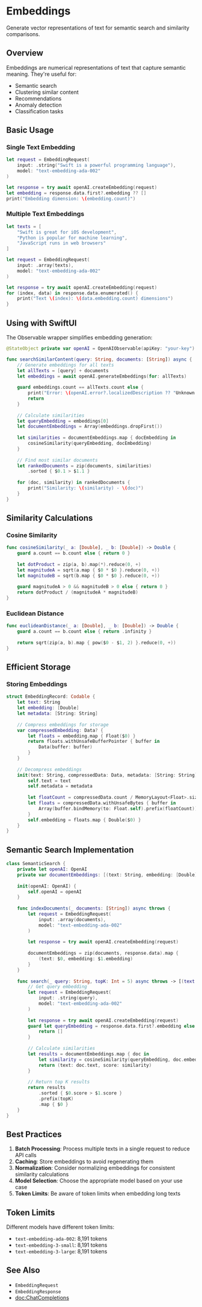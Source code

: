 # Embeddings

Generate vector representations of text for semantic search and similarity comparisons.

## Overview

Embeddings are numerical representations of text that capture semantic meaning. They're useful for:
- Semantic search
- Clustering similar content
- Recommendations
- Anomaly detection
- Classification tasks

## Basic Usage

### Single Text Embedding

```swift
let request = EmbeddingRequest(
    input: .string("Swift is a powerful programming language"),
    model: "text-embedding-ada-002"
)

let response = try await openAI.createEmbedding(request)
let embedding = response.data.first?.embedding ?? []
print("Embedding dimension: \(embedding.count)")
```

### Multiple Text Embeddings

```swift
let texts = [
    "Swift is great for iOS development",
    "Python is popular for machine learning",
    "JavaScript runs in web browsers"
]

let request = EmbeddingRequest(
    input: .array(texts),
    model: "text-embedding-ada-002"
)

let response = try await openAI.createEmbedding(request)
for (index, data) in response.data.enumerated() {
    print("Text \(index): \(data.embedding.count) dimensions")
}
```

## Using with SwiftUI

The Observable wrapper simplifies embedding generation:

```swift
@StateObject private var openAI = OpenAIObservable(apiKey: "your-key")

func searchSimilarContent(query: String, documents: [String]) async {
    // Generate embeddings for all texts
    let allTexts = [query] + documents
    let embeddings = await openAI.generateEmbeddings(for: allTexts)
    
    guard embeddings.count == allTexts.count else {
        print("Error: \(openAI.error?.localizedDescription ?? "Unknown error")")
        return
    }
    
    // Calculate similarities
    let queryEmbedding = embeddings[0]
    let documentEmbeddings = Array(embeddings.dropFirst())
    
    let similarities = documentEmbeddings.map { docEmbedding in
        cosineSimilarity(queryEmbedding, docEmbedding)
    }
    
    // Find most similar documents
    let rankedDocuments = zip(documents, similarities)
        .sorted { $0.1 > $1.1 }
    
    for (doc, similarity) in rankedDocuments {
        print("Similarity: \(similarity) - \(doc)")
    }
}
```

## Similarity Calculations

### Cosine Similarity

```swift
func cosineSimilarity(_ a: [Double], _ b: [Double]) -> Double {
    guard a.count == b.count else { return 0 }
    
    let dotProduct = zip(a, b).map(*).reduce(0, +)
    let magnitudeA = sqrt(a.map { $0 * $0 }.reduce(0, +))
    let magnitudeB = sqrt(b.map { $0 * $0 }.reduce(0, +))
    
    guard magnitudeA > 0 && magnitudeB > 0 else { return 0 }
    return dotProduct / (magnitudeA * magnitudeB)
}
```

### Euclidean Distance

```swift
func euclideanDistance(_ a: [Double], _ b: [Double]) -> Double {
    guard a.count == b.count else { return .infinity }
    
    return sqrt(zip(a, b).map { pow($0 - $1, 2) }.reduce(0, +))
}
```

## Efficient Storage

### Storing Embeddings

```swift
struct EmbeddingRecord: Codable {
    let text: String
    let embedding: [Double]
    let metadata: [String: String]
    
    // Compress embeddings for storage
    var compressedEmbedding: Data? {
        let floats = embedding.map { Float($0) }
        return floats.withUnsafeBufferPointer { buffer in
            Data(buffer: buffer)
        }
    }
    
    // Decompress embeddings
    init(text: String, compressedData: Data, metadata: [String: String]) {
        self.text = text
        self.metadata = metadata
        
        let floatCount = compressedData.count / MemoryLayout<Float>.size
        let floats = compressedData.withUnsafeBytes { buffer in
            Array(buffer.bindMemory(to: Float.self).prefix(floatCount))
        }
        self.embedding = floats.map { Double($0) }
    }
}
```

## Semantic Search Implementation

```swift
class SemanticSearch {
    private let openAI: OpenAI
    private var documentEmbeddings: [(text: String, embedding: [Double])] = []
    
    init(openAI: OpenAI) {
        self.openAI = openAI
    }
    
    func indexDocuments(_ documents: [String]) async throws {
        let request = EmbeddingRequest(
            input: .array(documents),
            model: "text-embedding-ada-002"
        )
        
        let response = try await openAI.createEmbedding(request)
        
        documentEmbeddings = zip(documents, response.data).map { 
            (text: $0, embedding: $1.embedding)
        }
    }
    
    func search(_ query: String, topK: Int = 5) async throws -> [(text: String, score: Double)] {
        // Get query embedding
        let request = EmbeddingRequest(
            input: .string(query),
            model: "text-embedding-ada-002"
        )
        
        let response = try await openAI.createEmbedding(request)
        guard let queryEmbedding = response.data.first?.embedding else {
            return []
        }
        
        // Calculate similarities
        let results = documentEmbeddings.map { doc in
            let similarity = cosineSimilarity(queryEmbedding, doc.embedding)
            return (text: doc.text, score: similarity)
        }
        
        // Return top K results
        return results
            .sorted { $0.score > $1.score }
            .prefix(topK)
            .map { $0 }
    }
}
```

## Best Practices

1. **Batch Processing**: Process multiple texts in a single request to reduce API calls
2. **Caching**: Store embeddings to avoid regenerating them
3. **Normalization**: Consider normalizing embeddings for consistent similarity calculations
4. **Model Selection**: Choose the appropriate model based on your use case
5. **Token Limits**: Be aware of token limits when embedding long texts

## Token Limits

Different models have different token limits:
- `text-embedding-ada-002`: 8,191 tokens
- `text-embedding-3-small`: 8,191 tokens
- `text-embedding-3-large`: 8,191 tokens

## See Also

- ``EmbeddingRequest``
- ``EmbeddingResponse``
- <doc:ChatCompletions>